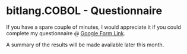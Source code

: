 # bitlang.COBOL - Questionnaire

If you have a spare couple of minutes, I would appreciate it if you could complete my questionnaire @ [Google Form Link](https://docs.google.com/forms/d/e/1FAIpQLScf7xIL2xc6leESzVVJH55Gufe1QoooE7G5pzoCDItOi5JlHg/viewform?usp=pp_url&entry.1100987930=No&entry.305553560=Yes&entry.1168732002=3&entry.1481499705=3&entry.575472136=3&entry.1667323397=3&entry.1126035919=3&entry.1982811693=3&entry.587605597=3).

A summary of the results will be made available later this month.